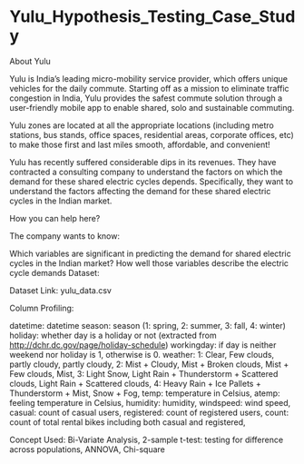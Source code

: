 # Yulu_Hypothesis_Testing_Case_Study

About Yulu

Yulu is India’s leading micro-mobility service provider, which offers unique vehicles for the daily commute. Starting off as a mission to eliminate traffic congestion in India, Yulu provides the safest commute solution through a user-friendly mobile app to enable shared, solo and sustainable commuting.

Yulu zones are located at all the appropriate locations (including metro stations, bus stands, office spaces, residential areas, corporate offices, etc) to make those first and last miles smooth, affordable, and convenient!

Yulu has recently suffered considerable dips in its revenues. They have contracted a consulting company to understand the factors on which the demand for these shared electric cycles depends. Specifically, they want to understand the factors affecting the demand for these shared electric cycles in the Indian market.

How you can help here?

The company wants to know:

Which variables are significant in predicting the demand for shared electric cycles in the Indian market?
How well those variables describe the electric cycle demands
Dataset:

Dataset Link: yulu_data.csv

Column Profiling:

datetime: datetime
season: season (1: spring, 2: summer, 3: fall, 4: winter)
holiday: whether day is a holiday or not (extracted from http://dchr.dc.gov/page/holiday-schedule)
workingday: if day is neither weekend nor holiday is 1, otherwise is 0.
weather:
1: Clear, Few clouds, partly cloudy, partly cloudy,
2: Mist + Cloudy, Mist + Broken clouds, Mist + Few clouds, Mist,
3: Light Snow, Light Rain + Thunderstorm + Scattered clouds, Light Rain + Scattered clouds,
4: Heavy Rain + Ice Pallets + Thunderstorm + Mist, Snow + Fog,
temp: temperature in Celsius,
atemp: feeling temperature in Celsius,
humidity: humidity,
windspeed: wind speed,
casual: count of casual users,
registered: count of registered users,
count: count of total rental bikes including both casual and registered,


Concept Used:
Bi-Variate Analysis,
2-sample t-test: testing for difference across populations,
ANNOVA,
Chi-square

